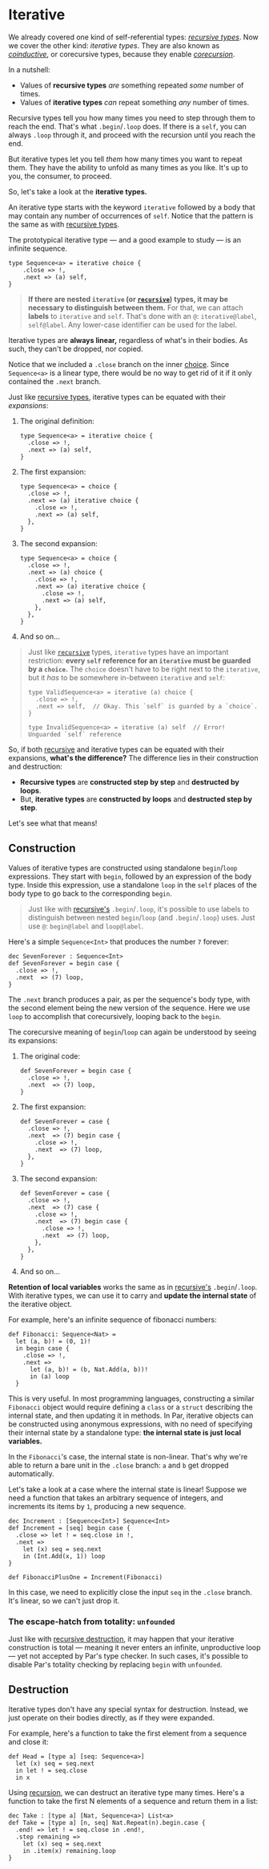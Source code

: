 # Iterative

We already covered one kind of self-referential types: [_recursive types_](./recursive.md). Now we cover
the other kind: _iterative types_. They are also known as
[_coinductive_](https://en.wikipedia.org/wiki/Coinduction), or corecursive types, because they enable
[_corecursion_](https://en.wikipedia.org/wiki/Corecursion).

In a nutshell:
- Values of **recursive types** _are_ something repeated _some_ number of times.
- Values of **iterative types** _can_ repeat something _any_ number of times.

Recursive types tell you how many times you need to step through them to reach the end. That's what
`.begin`/`.loop` does. If there is a `self`, you can always `.loop` through it, and proceed with the
recursion until you reach the end.

But iterative types let you tell _them_ how many times you want to repeat them. They have the ability
to unfold as many times as you like. It's up to you, the consumer, to proceed.

So, let's take a look at the **iterative types.**

An iterative type starts with the keyword `iterative` followed by a body that may contain any number
of occurrences of `self`. Notice that the pattern is the same as with [recursive types](./recursive.md).

The prototypical iterative type — and a good example to study — is an infinite sequence.

```par
type Sequence<a> = iterative choice {
    .close => !,
    .next => (a) self,
}
```

> **If there are nested `iterative` (or [`recursive`](./recursive.md)) types, it may be necessary to
> distinguish between them.** For that, we can attach **labels** to `iterative` and `self`. That's
> done with an `@`: `iterative@label`, `self@label`. Any lower-case identifier can be used for the
> label.

Iterative types are **always linear,** regardless of what's in their bodies. As such, they can't be
dropped, nor copied.

Notice that we included a `.close` branch on the inner [choice](./choice.md). Since `Sequence<a>` is
a linear type, there would be no way to get rid of it if it only contained the `.next` branch.

Just like [recursive types](./recursive.md), iterative types can be equated with their _expansions_:

1. The original definition:
   ```par
   type Sequence<a> = iterative choice {
     .close => !,
     .next => (a) self,
   }
   ```
2. The first expansion:
   ```par
   type Sequence<a> = choice {
     .close => !,
     .next => (a) iterative choice {
       .close => !,
       .next => (a) self,
     },
   }
   ```
3. The second expansion:
   ```par
   type Sequence<a> = choice {
     .close => !,
     .next => (a) choice {
       .close => !,
       .next => (a) iterative choice {
         .close => !,
         .next => (a) self,
       },
     },
   }
   ```
4. And so on...

> Just like [`recursive`](./recursive.md) types, `iterative` types have an important restriction:
> **every `self` reference for an `iterative` must be guarded by a `choice`.** The `choice` doesn't
> have to be right next to the `iterative`, but it *has* to be somewhere in-between `iterative` and
> `self`:
>
> ```par
> type ValidSequence<a> = iterative (a) choice {
>   .close => !,
>   .next => self,  // Okay. This `self` is guarded by a `choice`.
> }
> 
> type InvalidSequence<a> = iterative (a) self  // Error! Unguarded `self` reference
> ```

So, if both [recursive](./recursive.md) and iterative types can be equated with their expansions,
**what's the difference?** The difference lies in their construction and destruction:
- **Recursive types** are **constructed step by step** and **destructed by loops**.
- But, **iterative types** are **constructed by loops** and **destructed step by step**.

Let's see what that means!

## Construction

Values of iterative types are constructed using standalone `begin`/`loop` expressions. They start with
`begin`, followed by an expression of the body type. Inside this expression, use a standalone `loop`
in the `self` places of the body type to go back to the corresponding `begin`.

> Just like with [recursive's](./recursive.md) `.begin`/`.loop`, it's possible to use labels to
> distinguish between nested `begin`/`loop` (and `.begin`/`.loop`) uses. Just use `@`:
> `begin@label` and `loop@label`.

Here's a simple `Sequence<Int>` that produces the number `7` forever:

```par
dec SevenForever : Sequence<Int>
def SevenForever = begin case {
  .close => !,
  .next  => (7) loop,
}
```

The `.next` branch produces a pair, as per the sequence's body type, with the second element being
the new version of the sequence. Here we use `loop` to accomplish that corecursively, looping back
to the `begin`.

The corecursive meaning of `begin`/`loop` can again be understood by seeing its expansions:

1. The original code:
   ```par
   def SevenForever = begin case {
     .close => !,
     .next  => (7) loop,
   }
   ```
2. The first expansion:
   ```par
   def SevenForever = case {
     .close => !,
     .next  => (7) begin case {
       .close => !,
       .next  => (7) loop,
     },
   }
   ```
3. The second expansion:
   ```par
   def SevenForever = case {
     .close => !,
     .next  => (7) case {
       .close => !,
       .next  => (7) begin case {
         .close => !,
         .next  => (7) loop,
       },
     },
   }
   ```
4. And so on...

**Retention of local variables** works the same as in [recursive's](./recursive.md) `.begin`/`.loop`.
With iterative types, we can use it to carry and **update the internal state** of the iterative object.

For example, here's an infinite sequence of fibonacci numbers:

```par
def Fibonacci: Sequence<Nat> =
  let (a, b)! = (0, 1)!
  in begin case {
    .close => !,
    .next =>
      let (a, b)! = (b, Nat.Add(a, b))!
      in (a) loop
  }
```

This is very useful. In most programming languages, constructing a similar `Fibonacci` object would
require defining a `class` or a `struct` describing the internal state, and then updating it in
methods. In Par, iterative objects can be constructed using anonymous expressions, with no need
of specifying their internal state by a standalone type: **the internal state is just local variables.**

In the `Fibonacci`'s case, the internal state is non-linear. That's why we're able to return a bare unit
in the `.close` branch: `a` and `b` get dropped automatically.

Let's take a look at a case where the internal state is linear! Suppose we need a function that takes
an arbitrary sequence of integers, and increments its items by `1`, producing a new sequence.

```par
dec Increment : [Sequence<Int>] Sequence<Int>
def Increment = [seq] begin case {
  .close => let ! = seq.close in !,
  .next =>
    let (x) seq = seq.next
    in (Int.Add(x, 1)) loop
}

def FibonacciPlusOne = Increment(Fibonacci)
```

In this case, we need to explicitly close the input `seq` in the `.close` branch. It's linear, so
we can't just drop it.

### The escape-hatch from totality: `unfounded`

Just like with [recursive destruction](./recursive.md#the-escape-hatch-from-totality-unfounded),
it may happen that your iterative construction is total — meaning it never enters an infinite,
unproductive loop — yet not accepted by Par's type checker. In such cases, it's possible to
disable Par's totality checking by replacing `begin` with `unfounded`.

## Destruction

Iterative types don't have any special syntax for destruction. Instead, we just operate on their bodies
directly, as if they were expanded.

For example, here's a function to take the first element from a sequence and close it:

```par
def Head = [type a] [seq: Sequence<a>]
  let (x) seq = seq.next
  in let ! = seq.close
  in x
```

Using [recursion](./recursive.md), we can destruct an iterative type many times. Here's a function to
take the first N elements of a sequence and return them in a list:

```par
dec Take : [type a] [Nat, Sequence<a>] List<a>
def Take = [type a] [n, seq] Nat.Repeat(n).begin.case {
  .end! => let ! = seq.close in .end!,
  .step remaining =>
    let (x) seq = seq.next
    in .item(x) remaining.loop
}
```
